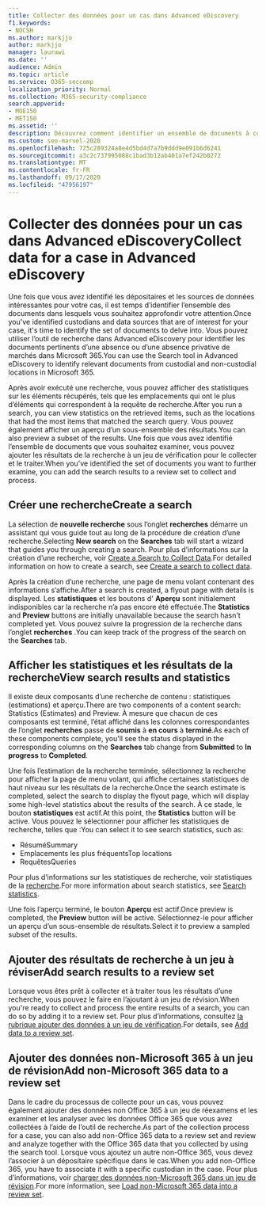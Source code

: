```yaml
---
title: Collecter des données pour un cas dans Advanced eDiscovery
f1.keywords:
- NOCSH
ms.author: markjjo
author: markjjo
manager: laurawi
ms.date: ''
audience: Admin
ms.topic: article
ms.service: O365-seccomp
localization_priority: Normal
ms.collection: M365-security-compliance
search.appverid:
- MOE150
- MET150
ms.assetid: ''
description: Découvrez comment identifier un ensemble de documents à consulter lors d’une enquête à l’aide de l’outil de recherche dans Advanced eDiscovery.
ms.custom: seo-marvel-2020
ms.openlocfilehash: 725c289324a8e4d5bd4d7a7b9ddd9e091b6d6241
ms.sourcegitcommit: a3c2c737995088c1bad3b12ab401a7ef242b0272
ms.translationtype: MT
ms.contentlocale: fr-FR
ms.lasthandoff: 09/17/2020
ms.locfileid: "47956197"
---
```

# <a name="collect-data-for-a-case-in-advanced-ediscovery"></a><span data-ttu-id="409a3-103">Collecter des données pour un cas dans Advanced eDiscovery</span><span class="sxs-lookup"><span data-stu-id="409a3-103">Collect data for a case in Advanced eDiscovery</span></span>

<span data-ttu-id="409a3-104">Une fois que vous avez identifié les dépositaires et les sources de données intéressantes pour votre cas, il est temps d’identifier l’ensemble des documents dans lesquels vous souhaitez approfondir votre attention.</span><span class="sxs-lookup"><span data-stu-id="409a3-104">Once you've identified custodians and data sources that are of interest for your case, it's time to identify the set of documents to delve into.</span></span> <span data-ttu-id="409a3-105">Vous pouvez utiliser l’outil de recherche dans Advanced eDiscovery pour identifier les documents pertinents d’une absence ou d’une absence privative de marchés dans Microsoft 365.</span><span class="sxs-lookup"><span data-stu-id="409a3-105">You can use the Search tool in Advanced eDiscovery to identify relevant documents from custodial and non-custodial locations in Microsoft 365.</span></span>

<span data-ttu-id="409a3-106">Après avoir exécuté une recherche, vous pouvez afficher des statistiques sur les éléments récupérés, tels que les emplacements qui ont le plus d’éléments qui correspondent à la requête de recherche.</span><span class="sxs-lookup"><span data-stu-id="409a3-106">After you run a search, you can view statistics on the retrieved items, such as the locations that had the most items that matched the search query.</span></span> <span data-ttu-id="409a3-107">Vous pouvez également afficher un aperçu d’un sous-ensemble des résultats.</span><span class="sxs-lookup"><span data-stu-id="409a3-107">You can also preview a subset of the results.</span></span> <span data-ttu-id="409a3-108">Une fois que vous avez identifié l’ensemble de documents que vous souhaitez examiner, vous pouvez ajouter les résultats de la recherche à un jeu de vérification pour le collecter et le traiter.</span><span class="sxs-lookup"><span data-stu-id="409a3-108">When you've identified the set of documents you want to further examine, you can add the search results to a review set to collect and process.</span></span>

## <a name="create-a-search"></a><span data-ttu-id="409a3-109">Créer une recherche</span><span class="sxs-lookup"><span data-stu-id="409a3-109">Create a search</span></span>

<span data-ttu-id="409a3-110">La sélection de **nouvelle recherche** sous l’onglet **recherches** démarre un assistant qui vous guide tout au long de la procédure de création d’une recherche.</span><span class="sxs-lookup"><span data-stu-id="409a3-110">Selecting **New search** on the **Searches** tab will start a wizard that guides you through creating a search.</span></span> <span data-ttu-id="409a3-111">Pour plus d’informations sur la création d’une recherche, voir [Create a Search to Collect Data](create-search-to-collect-data.md).</span><span class="sxs-lookup"><span data-stu-id="409a3-111">For detailed information on how to create a search, see [Create a search to collect data](create-search-to-collect-data.md).</span></span>

<span data-ttu-id="409a3-112">Après la création d’une recherche, une page de menu volant contenant des informations s’affiche.</span><span class="sxs-lookup"><span data-stu-id="409a3-112">After a search is created, a flyout page with details is displayed.</span></span> <span data-ttu-id="409a3-113">Les **statistiques** et les boutons d' **Aperçu** sont initialement indisponibles car la recherche n’a pas encore été effectuée.</span><span class="sxs-lookup"><span data-stu-id="409a3-113">The **Statistics** and **Preview** buttons are initially unavailable because the search hasn't completed yet.</span></span> <span data-ttu-id="409a3-114">Vous pouvez suivre la progression de la recherche dans l’onglet **recherches** .</span><span class="sxs-lookup"><span data-stu-id="409a3-114">You can keep track of the progress of the search on the **Searches** tab.</span></span>

## <a name="view-search-results-and-statistics"></a><span data-ttu-id="409a3-115">Afficher les statistiques et les résultats de la recherche</span><span class="sxs-lookup"><span data-stu-id="409a3-115">View search results and statistics</span></span>

<span data-ttu-id="409a3-116">Il existe deux composants d’une recherche de contenu : statistiques (estimations) et aperçu.</span><span class="sxs-lookup"><span data-stu-id="409a3-116">There are two components of a content search: Statistics (Estimates) and Preview.</span></span> <span data-ttu-id="409a3-117">À mesure que chacun de ces composants est terminé, l’état affiché dans les colonnes correspondantes de l’onglet **recherches** passe de **soumis** à **en cours** à **terminé**.</span><span class="sxs-lookup"><span data-stu-id="409a3-117">As each of these components complete, you'll see the status displayed in the corresponding columns on the **Searches** tab change from **Submitted** to **In progress** to **Completed**.</span></span>

<span data-ttu-id="409a3-118">Une fois l’estimation de la recherche terminée, sélectionnez la recherche pour afficher la page de menu volant, qui affiche certaines statistiques de haut niveau sur les résultats de la recherche.</span><span class="sxs-lookup"><span data-stu-id="409a3-118">Once the search estimate is completed, select the search to display the flyout page, which will display some high-level statistics about the results of the search.</span></span> <span data-ttu-id="409a3-119">À ce stade, le bouton **statistiques** est actif.</span><span class="sxs-lookup"><span data-stu-id="409a3-119">At this point, the **Statistics** button will be active.</span></span> <span data-ttu-id="409a3-120">Vous pouvez le sélectionner pour afficher les statistiques de recherche, telles que :</span><span class="sxs-lookup"><span data-stu-id="409a3-120">You can select it to see search statistics, such as:</span></span>

- <span data-ttu-id="409a3-121">Résumé</span><span class="sxs-lookup"><span data-stu-id="409a3-121">Summary</span></span>
- <span data-ttu-id="409a3-122">Emplacements les plus fréquents</span><span class="sxs-lookup"><span data-stu-id="409a3-122">Top locations</span></span>
- <span data-ttu-id="409a3-123">Requêtes</span><span class="sxs-lookup"><span data-stu-id="409a3-123">Queries</span></span>

<span data-ttu-id="409a3-124">Pour plus d’informations sur les statistiques de recherche, voir statistiques de la [recherche](search-statistics.md).</span><span class="sxs-lookup"><span data-stu-id="409a3-124">For more information about search statistics, see [Search statistics](search-statistics.md).</span></span>

<span data-ttu-id="409a3-125">Une fois l’aperçu terminé, le bouton **Aperçu** est actif.</span><span class="sxs-lookup"><span data-stu-id="409a3-125">Once preview is completed, the **Preview** button will be active.</span></span> <span data-ttu-id="409a3-126">Sélectionnez-le pour afficher un aperçu d’un sous-ensemble de résultats.</span><span class="sxs-lookup"><span data-stu-id="409a3-126">Select it to preview a sampled subset of the results.</span></span>

## <a name="add-search-results-to-a-review-set"></a><span data-ttu-id="409a3-127">Ajouter des résultats de recherche à un jeu à réviser</span><span class="sxs-lookup"><span data-stu-id="409a3-127">Add search results to a review set</span></span>

<span data-ttu-id="409a3-128">Lorsque vous êtes prêt à collecter et à traiter tous les résultats d’une recherche, vous pouvez le faire en l’ajoutant à un jeu de révision.</span><span class="sxs-lookup"><span data-stu-id="409a3-128">When you're ready to collect and process the entire results of a search, you can do so by adding it to a review set.</span></span> <span data-ttu-id="409a3-129">Pour plus d’informations, consultez [la rubrique ajouter des données à un jeu de vérification](add-data-to-review-set.md).</span><span class="sxs-lookup"><span data-stu-id="409a3-129">For details, see [Add data to a review set](add-data-to-review-set.md).</span></span>

## <a name="add-non-microsoft-365-data-to-a-review-set"></a><span data-ttu-id="409a3-130">Ajouter des données non-Microsoft 365 à un jeu de révision</span><span class="sxs-lookup"><span data-stu-id="409a3-130">Add non-Microsoft 365 data to a review set</span></span>

<span data-ttu-id="409a3-131">Dans le cadre du processus de collecte pour un cas, vous pouvez également ajouter des données non Office 365 à un jeu de réexamens et les examiner et les analyser avec les données Office 365 que vous avez collectées à l’aide de l’outil de recherche.</span><span class="sxs-lookup"><span data-stu-id="409a3-131">As part of the collection process for a case, you can also add non-Office 365 data to a review set and review and analyze together with the Office 365 data that you collected by using the search tool.</span></span> <span data-ttu-id="409a3-132">Lorsque vous ajoutez un autre non-Office 365, vous devez l’associer à un dépositaire spécifique dans le cas.</span><span class="sxs-lookup"><span data-stu-id="409a3-132">When you add non-Office 365, you have to associate it with a specific custodian in the case.</span></span> <span data-ttu-id="409a3-133">Pour plus d’informations, voir [charger des données non-Microsoft 365 dans un jeu de révision](load-non-Office-365-data-into-a-review-set.md).</span><span class="sxs-lookup"><span data-stu-id="409a3-133">For more information, see [Load non-Microsoft 365 data into a review set](load-non-Office-365-data-into-a-review-set.md).</span></span>
